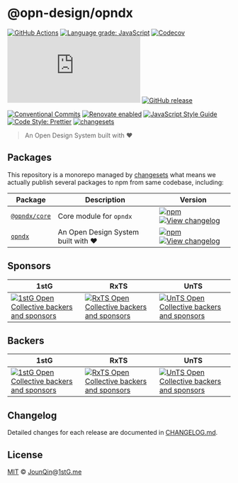 # @opn-design/opndx

[![GitHub Actions](https://github.com/opn-design/opndx/workflows/CI/badge.svg)](https://github.com/opn-design/opndx/actions/workflows/ci.yml)
[![Language grade: JavaScript](https://img.shields.io/lgtm/grade/javascript/g/opn-design/opndx.svg?logo=lgtm&logoWidth=18)](https://lgtm.com/projects/g/opn-design/opndx/context:javascript)
[![Codecov](https://img.shields.io/codecov/c/gh/opn-design/opndx)](https://codecov.io/gh/opn-design/opndx)
[![type-coverage](https://img.shields.io/badge/dynamic/json.svg?label=type-coverage&prefix=%E2%89%A5&suffix=%&query=$.typeCoverage.atLeast&uri=https%3A%2F%2Fraw.githubusercontent.com%2Fopn-design%2Fopnd%2Fmain%2Fpackage.json)](https://github.com/plantain-00/type-coverage)
[![GitHub release](https://img.shields.io/github/release/opn-design/opndx)](https://github.com/opn-design/opndx/releases)

[![Conventional Commits](https://img.shields.io/badge/conventional%20commits-1.0.0-yellow.svg)](https://conventionalcommits.org)
[![Renovate enabled](https://img.shields.io/badge/renovate-enabled-brightgreen.svg)](https://renovatebot.com/)
[![JavaScript Style Guide](https://img.shields.io/badge/code_style-standard-brightgreen.svg)](https://standardjs.com)
[![Code Style: Prettier](https://img.shields.io/badge/code_style-prettier-ff69b4.svg)](https://github.com/prettier/prettier)
[![changesets](https://img.shields.io/badge/maintained%20with-changesets-176de3.svg)](https://github.com/atlassian/changesets)

> An Open Design System built with ❤️

## Packages

This repository is a monorepo managed by [changesets][] what means we actually publish several packages to npm from same codebase, including:

| Package                                | Description                         | Version                                                                                                                                                                                                               |
| -------------------------------------- | ----------------------------------- | --------------------------------------------------------------------------------------------------------------------------------------------------------------------------------------------------------------------- |
| [`@opndx/core`](/packages/@opndx/core) | Core module for `opndx`             | [![npm](https://img.shields.io/npm/v/@opndx/core.svg)](https://www.npmjs.com/package/@opndx/core) [![View changelog](https://img.shields.io/badge/changelog-explore-brightgreen)](https://changelogs.xyz/@opndx/core) |
| [`opndx`](/packages/opndx)             | An Open Design System built with ❤️ | [![npm](https://img.shields.io/npm/v/opndx.svg)](https://www.npmjs.com/package/opndx) [![View changelog](https://img.shields.io/badge/changelog-explore-brightgreen)](https://changelogs.xyz/opndx)                   |

## Sponsors

| 1stG                                                                                                                               | RxTS                                                                                                                               | UnTS                                                                                                                               |
| ---------------------------------------------------------------------------------------------------------------------------------- | ---------------------------------------------------------------------------------------------------------------------------------- | ---------------------------------------------------------------------------------------------------------------------------------- |
| [![1stG Open Collective backers and sponsors](https://opencollective.com/1stG/organizations.svg)](https://opencollective.com/1stG) | [![RxTS Open Collective backers and sponsors](https://opencollective.com/rxts/organizations.svg)](https://opencollective.com/rxts) | [![UnTS Open Collective backers and sponsors](https://opencollective.com/unts/organizations.svg)](https://opencollective.com/unts) |

## Backers

| 1stG                                                                                                                             | RxTS                                                                                                                             | UnTS                                                                                                                             |
| -------------------------------------------------------------------------------------------------------------------------------- | -------------------------------------------------------------------------------------------------------------------------------- | -------------------------------------------------------------------------------------------------------------------------------- |
| [![1stG Open Collective backers and sponsors](https://opencollective.com/1stG/individuals.svg)](https://opencollective.com/1stG) | [![RxTS Open Collective backers and sponsors](https://opencollective.com/rxts/individuals.svg)](https://opencollective.com/rxts) | [![UnTS Open Collective backers and sponsors](https://opencollective.com/unts/individuals.svg)](https://opencollective.com/unts) |

## Changelog

Detailed changes for each release are documented in [CHANGELOG.md](./CHANGELOG.md).

## License

[MIT][] © [JounQin][]@[1stG.me][]

[1stg.me]: https://www.1stg.me
[changesets]: https://GitHub.com/atlassian/changesets
[jounqin]: https://GitHub.com/JounQin
[mit]: http://opensource.org/licenses/MIT
